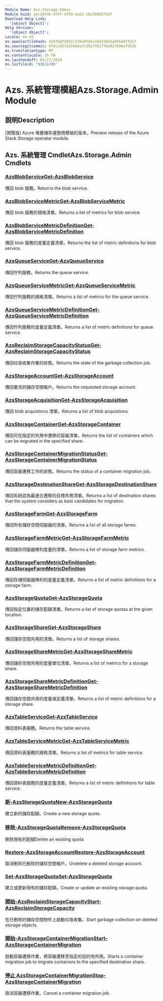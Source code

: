 ```yaml
---
Module Name: Azs.Storage.Admin
Module Guid: eec34fde-3f4f-4759-aa52-c6a7b8857a4f
Download Help Link:
  '[object Object]': 
Help Version:
  '[object Object]': 
Locale: en-US
ms.openlocfilehash: 424fbdf5852c156e0fdecd3423bb2adfb44f3317
ms.sourcegitcommit: 0fdccb57a356b6e7c35a77b1f76e01fb96ef582b
ms.translationtype: MT
ms.contentlocale: zh-TW
ms.lasthandoff: 05/17/2019
ms.locfileid: "93611390"
---
```

# <span data-ttu-id="1d4ea-101">Azs. 系統管理模組</span><span class="sxs-lookup"><span data-stu-id="1d4ea-101">Azs.Storage.Admin Module</span></span>
## <span data-ttu-id="1d4ea-102">說明</span><span class="sxs-lookup"><span data-stu-id="1d4ea-102">Description</span></span>
<span data-ttu-id="1d4ea-103">[預覽版] Azure 堆疊儲存運營商模組的版本。</span><span class="sxs-lookup"><span data-stu-id="1d4ea-103">Preview release of the Azure Stack Storage operator module.</span></span>

## <span data-ttu-id="1d4ea-104">Azs. 系統管理 Cmdlet</span><span class="sxs-lookup"><span data-stu-id="1d4ea-104">Azs.Storage.Admin Cmdlets</span></span>
### [<span data-ttu-id="1d4ea-105">AzsBlobService</span><span class="sxs-lookup"><span data-stu-id="1d4ea-105">Get-AzsBlobService</span></span>](Get-AzsBlobService.md)
<span data-ttu-id="1d4ea-106">傳回 blob 服務。</span><span class="sxs-lookup"><span data-stu-id="1d4ea-106">Returns the blob service.</span></span>

### [<span data-ttu-id="1d4ea-107">AzsBlobServiceMetric</span><span class="sxs-lookup"><span data-stu-id="1d4ea-107">Get-AzsBlobServiceMetric</span></span>](Get-AzsBlobServiceMetric.md)
<span data-ttu-id="1d4ea-108">傳回 blob 服務的規格清單。</span><span class="sxs-lookup"><span data-stu-id="1d4ea-108">Returns a list of metrics for blob service.</span></span>

### [<span data-ttu-id="1d4ea-109">AzsBlobServiceMetricDefinition</span><span class="sxs-lookup"><span data-stu-id="1d4ea-109">Get-AzsBlobServiceMetricDefinition</span></span>](Get-AzsBlobServiceMetricDefinition.md)
<span data-ttu-id="1d4ea-110">傳回 blob 服務的度量定義清單。</span><span class="sxs-lookup"><span data-stu-id="1d4ea-110">Returns the list of metric definitions for blob service.</span></span>

### [<span data-ttu-id="1d4ea-111">AzsQueueService</span><span class="sxs-lookup"><span data-stu-id="1d4ea-111">Get-AzsQueueService</span></span>](Get-AzsQueueService.md)
<span data-ttu-id="1d4ea-112">傳回佇列服務。</span><span class="sxs-lookup"><span data-stu-id="1d4ea-112">Returns the queue service.</span></span>

### [<span data-ttu-id="1d4ea-113">AzsQueueServiceMetric</span><span class="sxs-lookup"><span data-stu-id="1d4ea-113">Get-AzsQueueServiceMetric</span></span>](Get-AzsQueueServiceMetric.md)
<span data-ttu-id="1d4ea-114">傳回佇列服務的規格清單。</span><span class="sxs-lookup"><span data-stu-id="1d4ea-114">Returns a list of metrics for the queue service.</span></span>

### [<span data-ttu-id="1d4ea-115">AzsQueueServiceMetricDefinition</span><span class="sxs-lookup"><span data-stu-id="1d4ea-115">Get-AzsQueueServiceMetricDefinition</span></span>](Get-AzsQueueServiceMetricDefinition.md)
<span data-ttu-id="1d4ea-116">傳回佇列服務的度量定義清單。</span><span class="sxs-lookup"><span data-stu-id="1d4ea-116">Returns a list of metric definitions for queue service.</span></span>

### [<span data-ttu-id="1d4ea-117">AzsReclaimStorageCapacityStatus</span><span class="sxs-lookup"><span data-stu-id="1d4ea-117">Get-AzsReclaimStorageCapacityStatus</span></span>](Get-AzsReclaimStorageCapacityStatus.md)
<span data-ttu-id="1d4ea-118">傳回垃圾收集作業的狀態。</span><span class="sxs-lookup"><span data-stu-id="1d4ea-118">Returns the state of the garbage collection job.</span></span>

### [<span data-ttu-id="1d4ea-119">AzsStorageAccount</span><span class="sxs-lookup"><span data-stu-id="1d4ea-119">Get-AzsStorageAccount</span></span>](Get-AzsStorageAccount.md)
<span data-ttu-id="1d4ea-120">傳回要求的儲存空間帳戶。</span><span class="sxs-lookup"><span data-stu-id="1d4ea-120">Returns the requested storage account.</span></span>

### [<span data-ttu-id="1d4ea-121">AzsStorageAcquisition</span><span class="sxs-lookup"><span data-stu-id="1d4ea-121">Get-AzsStorageAcquisition</span></span>](Get-AzsStorageAcquisition.md)
<span data-ttu-id="1d4ea-122">傳回 blob acquistions 清單。</span><span class="sxs-lookup"><span data-stu-id="1d4ea-122">Returns a list of blob acquistions.</span></span>

### [<span data-ttu-id="1d4ea-123">AzsStorageContainer</span><span class="sxs-lookup"><span data-stu-id="1d4ea-123">Get-AzsStorageContainer</span></span>](Get-AzsStorageContainer.md)
<span data-ttu-id="1d4ea-124">傳回可在指定的共用中遷移的容器清單。</span><span class="sxs-lookup"><span data-stu-id="1d4ea-124">Returns the list of containers which can be migrated in the specified share.</span></span>

### [<span data-ttu-id="1d4ea-125">AzsStorageContainerMigrationStatus</span><span class="sxs-lookup"><span data-stu-id="1d4ea-125">Get-AzsStorageContainerMigrationStatus</span></span>](Get-AzsStorageContainerMigrationStatus.md)
<span data-ttu-id="1d4ea-126">傳回容器遷移工作的狀態。</span><span class="sxs-lookup"><span data-stu-id="1d4ea-126">Returns the status of a container migration job.</span></span>

### [<span data-ttu-id="1d4ea-127">AzsStorageDestinationShare</span><span class="sxs-lookup"><span data-stu-id="1d4ea-127">Get-AzsStorageDestinationShare</span></span>](Get-AzsStorageDestinationShare.md)
<span data-ttu-id="1d4ea-128">傳回系統認為最適合遷移的目標共用清單。</span><span class="sxs-lookup"><span data-stu-id="1d4ea-128">Returns a list of destination shares that the system considers as best candidates for migration.</span></span>

### [<span data-ttu-id="1d4ea-129">AzsStorageFarm</span><span class="sxs-lookup"><span data-stu-id="1d4ea-129">Get-AzsStorageFarm</span></span>](Get-AzsStorageFarm.md)
<span data-ttu-id="1d4ea-130">傳回所有儲存空間伺服器的清單。</span><span class="sxs-lookup"><span data-stu-id="1d4ea-130">Returns a list of all storage farms.</span></span>

### [<span data-ttu-id="1d4ea-131">AzsStorageFarmMetric</span><span class="sxs-lookup"><span data-stu-id="1d4ea-131">Get-AzsStorageFarmMetric</span></span>](Get-AzsStorageFarmMetric.md)
<span data-ttu-id="1d4ea-132">傳回儲存伺服器陣列度量的清單。</span><span class="sxs-lookup"><span data-stu-id="1d4ea-132">Returns a list of storage farm metrics.</span></span>

### [<span data-ttu-id="1d4ea-133">AzsStorageFarmMetricDefinition</span><span class="sxs-lookup"><span data-stu-id="1d4ea-133">Get-AzsStorageFarmMetricDefinition</span></span>](Get-AzsStorageFarmMetricDefinition.md)
<span data-ttu-id="1d4ea-134">傳回存儲伺服器陣列的度量定義清單。</span><span class="sxs-lookup"><span data-stu-id="1d4ea-134">Returns a list of metric definitions for a storage farm.</span></span>

### [<span data-ttu-id="1d4ea-135">AzsStorageQuota</span><span class="sxs-lookup"><span data-stu-id="1d4ea-135">Get-AzsStorageQuota</span></span>](Get-AzsStorageQuota.md)
<span data-ttu-id="1d4ea-136">傳回指定位置的儲存配額清單。</span><span class="sxs-lookup"><span data-stu-id="1d4ea-136">Returns a list of storage quotas at the given location.</span></span>

### [<span data-ttu-id="1d4ea-137">AzsStorageShare</span><span class="sxs-lookup"><span data-stu-id="1d4ea-137">Get-AzsStorageShare</span></span>](Get-AzsStorageShare.md)
<span data-ttu-id="1d4ea-138">傳回儲存空間共用的清單。</span><span class="sxs-lookup"><span data-stu-id="1d4ea-138">Returns a list of storage shares.</span></span>

### [<span data-ttu-id="1d4ea-139">AzsStorageShareMetric</span><span class="sxs-lookup"><span data-stu-id="1d4ea-139">Get-AzsStorageShareMetric</span></span>](Get-AzsStorageShareMetric.md)
<span data-ttu-id="1d4ea-140">傳回儲存空間共用的度量單位清單。</span><span class="sxs-lookup"><span data-stu-id="1d4ea-140">Returns a list of metrics for a storage share.</span></span>

### [<span data-ttu-id="1d4ea-141">AzsStorageShareMetricDefinition</span><span class="sxs-lookup"><span data-stu-id="1d4ea-141">Get-AzsStorageShareMetricDefinition</span></span>](Get-AzsStorageShareMetricDefinition.md)
<span data-ttu-id="1d4ea-142">傳回儲存空間共用的度量值定義清單。</span><span class="sxs-lookup"><span data-stu-id="1d4ea-142">Returns a list of metric definitions for a storage share.</span></span>

### [<span data-ttu-id="1d4ea-143">AzsTableService</span><span class="sxs-lookup"><span data-stu-id="1d4ea-143">Get-AzsTableService</span></span>](Get-AzsTableService.md)
<span data-ttu-id="1d4ea-144">傳回資料表服務。</span><span class="sxs-lookup"><span data-stu-id="1d4ea-144">Returns the table service.</span></span>

### [<span data-ttu-id="1d4ea-145">AzsTableServiceMetric</span><span class="sxs-lookup"><span data-stu-id="1d4ea-145">Get-AzsTableServiceMetric</span></span>](Get-AzsTableServiceMetric.md)
<span data-ttu-id="1d4ea-146">傳回資料表服務的規格清單。</span><span class="sxs-lookup"><span data-stu-id="1d4ea-146">Returns a list of metrics for table service.</span></span>

### [<span data-ttu-id="1d4ea-147">AzsTableServiceMetricDefinition</span><span class="sxs-lookup"><span data-stu-id="1d4ea-147">Get-AzsTableServiceMetricDefinition</span></span>](Get-AzsTableServiceMetricDefinition.md)
<span data-ttu-id="1d4ea-148">傳回資料表服務的度量定義清單。</span><span class="sxs-lookup"><span data-stu-id="1d4ea-148">Returns a list of metric definitions for table service.</span></span>

### [<span data-ttu-id="1d4ea-149">新-AzsStorageQuota</span><span class="sxs-lookup"><span data-stu-id="1d4ea-149">New-AzsStorageQuota</span></span>](New-AzsStorageQuota.md)
<span data-ttu-id="1d4ea-150">建立新的儲存配額。</span><span class="sxs-lookup"><span data-stu-id="1d4ea-150">Create a new storage quota.</span></span>

### [<span data-ttu-id="1d4ea-151">移除-AzsStorageQuota</span><span class="sxs-lookup"><span data-stu-id="1d4ea-151">Remove-AzsStorageQuota</span></span>](Remove-AzsStorageQuota.md)
<span data-ttu-id="1d4ea-152">刪除現有的配額</span><span class="sxs-lookup"><span data-stu-id="1d4ea-152">Delete an existing quota</span></span>

### [<span data-ttu-id="1d4ea-153">Restore-AzsStorageAccount</span><span class="sxs-lookup"><span data-stu-id="1d4ea-153">Restore-AzsStorageAccount</span></span>](Restore-AzsStorageAccount.md)
<span data-ttu-id="1d4ea-154">取消刪除已刪除的儲存空間帳戶。</span><span class="sxs-lookup"><span data-stu-id="1d4ea-154">Undelete a deleted storage account.</span></span>

### [<span data-ttu-id="1d4ea-155">Set-AzsStorageQuota</span><span class="sxs-lookup"><span data-stu-id="1d4ea-155">Set-AzsStorageQuota</span></span>](Set-AzsStorageQuota.md)
<span data-ttu-id="1d4ea-156">建立或更新現有的儲存配額。</span><span class="sxs-lookup"><span data-stu-id="1d4ea-156">Create or update an existing storage quota.</span></span>

### [<span data-ttu-id="1d4ea-157">開始-AzsReclaimStorageCapacity</span><span class="sxs-lookup"><span data-stu-id="1d4ea-157">Start-AzsReclaimStorageCapacity</span></span>](Start-AzsReclaimStorageCapacity.md)
<span data-ttu-id="1d4ea-158">在已刪除的儲存空間物件上啟動垃圾收集。</span><span class="sxs-lookup"><span data-stu-id="1d4ea-158">Start garbage collection on deleted storage objects.</span></span>

### [<span data-ttu-id="1d4ea-159">開始-AzsStorageContainerMigration</span><span class="sxs-lookup"><span data-stu-id="1d4ea-159">Start-AzsStorageContainerMigration</span></span>](Start-AzsStorageContainerMigration.md)
<span data-ttu-id="1d4ea-160">啟動容器遷移作業，將容器遷移至指定的目的地共用。</span><span class="sxs-lookup"><span data-stu-id="1d4ea-160">Starts a container migration job to migrate containers to the specified destination share.</span></span>

### [<span data-ttu-id="1d4ea-161">停止 AzsStorageContainerMigration</span><span class="sxs-lookup"><span data-stu-id="1d4ea-161">Stop-AzsStorageContainerMigration</span></span>](Stop-AzsStorageContainerMigration.md)
<span data-ttu-id="1d4ea-162">取消容器遷移作業。</span><span class="sxs-lookup"><span data-stu-id="1d4ea-162">Cancel a container migration job.</span></span>

